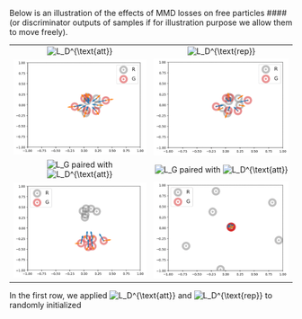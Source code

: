 Below is an illustration of the effects of MMD losses on free particles ####(or discriminator outputs of samples if for illustration purpose we allow them to move freely). 

| | |
| :---: | :---: |
|<img src="https://latex.codecogs.com/gif.latex?\inline&space;L_D^{\text{att}}" title="L_D^{\text{att}}"/> | <img src="https://latex.codecogs.com/gif.latex?\inline&space;L_D^{\text{rep}}" title="L_D^{\text{rep}}"/> |
|<img src="../Figures/0_mmd_d_att.gif" alt="mmd_d_att">  |  <img src="../Figures/0_mmd_d_rep.gif" alt="mmd_d_rep"> |
| <img src="https://latex.codecogs.com/gif.latex?\inline&space;L_G" title="L_G"/> paired with <img src="https://latex.codecogs.com/gif.latex?\inline&space;L_D^{\text{att}}" title="L_D^{\text{att}}"/> | <img src="https://latex.codecogs.com/gif.latex?\inline&space;L_G" title="L_G"/> paired with <img src="https://latex.codecogs.com/gif.latex?\inline&space;L_D^{\text{att}}" title="L_D^{\text{att}}"/> |
| <img src="../Figures/0_mmd_g_att.gif" alt="mmd_g_att">  |  <img src="../Figures/0_mmd_g_rep.gif" alt="mmd_g_rep"> |

In the first row, we applied <img src="https://latex.codecogs.com/gif.latex?\inline&space;L_D^{\text{att}}" title="L_D^{\text{att}}"/> and <img src="https://latex.codecogs.com/gif.latex?\inline&space;L_D^{\text{rep}}" title="L_D^{\text{rep}}"/> to randomly initialized 
